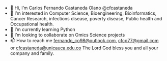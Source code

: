 - 👋 Hi, I’m Carlos Fernando Castaneda Olano @cfcastaneda
- 👀 I’m interested in Computer Science, Bioengineering, Bioinformatics, Cancer Research, infections disease, poverty disease, Public health and Occupational health. 
- 🌱 I’m currently learning Python
- 💞️ I’m looking to collaborate on Omics Science projects
- 📫 How to reach me fernando_co98@outlook.com, cfco77@gmail.com or cfcastaneda@unicauca.edu.co
The Lord God bless you and all your company and family. 
<!---
cfcastaneda/cfcastaneda is a ✨ special ✨ repository because its `README.md` (this file) appears on your GitHub profile.
You can click the Preview link to take a look at your changes.
--->
